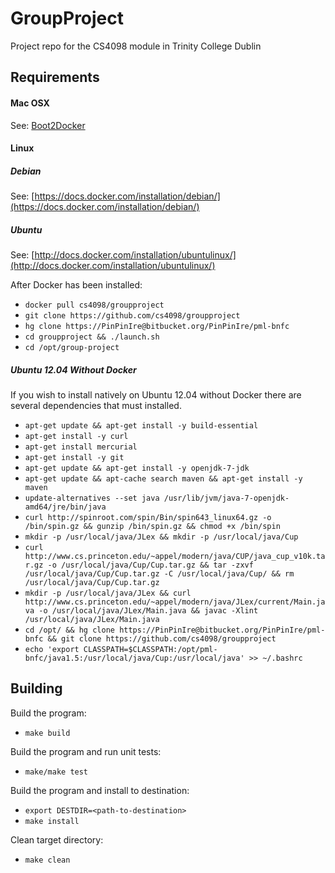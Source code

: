 # GroupProject
Project repo for the CS4098 module in Trinity College Dublin

## Requirements

#### Mac OSX

See: [Boot2Docker](https://github.com/boot2docker/boot2docker)

#### Linux

##### Debian
See: [https://docs.docker.com/installation/debian/](https://docs.docker.com/installation/debian/)

##### Ubuntu
See: [http://docs.docker.com/installation/ubuntulinux/](http://docs.docker.com/installation/ubuntulinux/)

After Docker has been installed:

* ```docker pull cs4098/groupproject```
* ```git clone https://github.com/cs4098/groupproject```
* ```hg clone https://PinPinIre@bitbucket.org/PinPinIre/pml-bnfc```
* ```cd groupproject && ./launch.sh```
* ```cd /opt/group-project```

##### Ubuntu 12.04 Without Docker
If you wish to install natively on Ubuntu 12.04 without Docker there are several dependencies that must installed.

* ```apt-get update && apt-get install -y build-essential```
* ```apt-get install -y curl```
* ```apt-get install mercurial```
* ```apt-get install -y git```
* ```apt-get update && apt-get install -y openjdk-7-jdk```
* ```apt-get update && apt-cache search maven && apt-get install -y maven```
* ```update-alternatives --set java /usr/lib/jvm/java-7-openjdk-amd64/jre/bin/java```
* ```curl http://spinroot.com/spin/Bin/spin643_linux64.gz -o /bin/spin.gz && gunzip /bin/spin.gz && chmod +x /bin/spin```
* ```mkdir -p /usr/local/java/JLex && mkdir -p /usr/local/java/Cup```
* ```curl http://www.cs.princeton.edu/~appel/modern/java/CUP/java_cup_v10k.tar.gz -o /usr/local/java/Cup/Cup.tar.gz && tar -zxvf /usr/local/java/Cup/Cup.tar.gz -C /usr/local/java/Cup/ && rm /usr/local/java/Cup/Cup.tar.gz```
* ```mkdir -p /usr/local/java/JLex && curl http://www.cs.princeton.edu/~appel/modern/java/JLex/current/Main.java -o /usr/local/java/JLex/Main.java && javac -Xlint /usr/local/java/JLex/Main.java```
* ```cd /opt/ && hg clone https://PinPinIre@bitbucket.org/PinPinIre/pml-bnfc && git clone https://github.com/cs4098/groupproject```
* ```echo 'export CLASSPATH=$CLASSPATH:/opt/pml-bnfc/java1.5:/usr/local/java/Cup:/usr/local/java' >> ~/.bashrc```

## Building

Build the program:
* ```make build```

Build the program and run unit tests:
* ```make/make test```

Build the program and install to destination:
* ```export DESTDIR=<path-to-destination>```
* ```make install```

Clean target directory:
* ```make clean```
